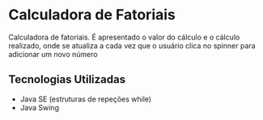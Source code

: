 # Calculadora de Fatoriais

Calculadora de fatoriais.
É apresentado o valor do cálculo e o cálculo realizado, onde se atualiza a cada vez que o usuário clica no spinner para adicionar um novo número

## Tecnologias Utilizadas

- Java SE (estruturas de repeções while)
- Java Swing
